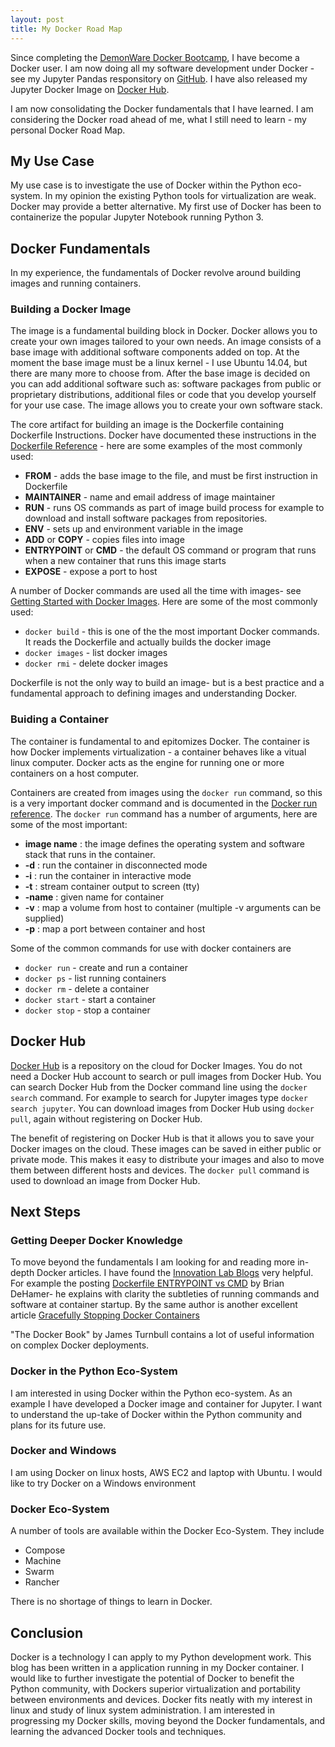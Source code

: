 ```yaml
---
layout: post
title: My Docker Road Map 
---
```



Since completing the [DemonWare Docker Bootcamp](http://patclaffey.github.io/Docker_Bootcamp/), I have become a Docker user.  I am now doing all my software development under Docker - see my Jupyter Pandas responsitory on [GitHub](https://github.com/patclaffey/docker_jupyter).  I have also released my Jupyter Docker Image on [Docker Hub](https://hub.docker.com/r/patclaffey/jupyter_pandas/).

I am now consolidating the Docker fundamentals that I have learned.
I am considering the Docker road ahead of me, what I still need to learn - my personal Docker Road Map.



## My Use Case

My use case is to investigate the use of Docker within the Python eco-system.  In my opinion the existing Python tools for virtualization are weak.  Docker may provide a better alternative.  My first use of Docker has been to containerize the popular Jupyter Notebook running Python 3.



## Docker Fundamentals

In my experience, the fundamentals of Docker revolve around building images and running containers.

### Building a Docker Image

The image is a fundamental building block in Docker.  Docker allows you to create your own images tailored to your own needs.  An image consists of a base image with additional software components added on top.  At the moment the base image must be a linux kernel - I use Ubuntu 14.04, but there are many more to choose from.
After the base image is decided on you can add  additional software such as: software packages from public or proprietary distributions,  additional files or code that you develop yourself for your use case.
The image allows you to create your own software stack.
        
The core artifact for building an image is the Dockerfile containing Dockerfile Instructions.  Docker have documented these instructions in the [Dockerfile Reference](https://docs.docker.com/reference/builder/)  - here are some examples of the most commonly used:

- **FROM** - adds the base image to the file, and must be first instruction in Dockerfile 
- **MAINTAINER** - name and email address of image maintainer
- **RUN** - runs OS commands as part of image build process for example to download and install software packages from repositories.
- **ENV** - sets up and environment variable in the image
- **ADD** or **COPY** - copies files into image
- **ENTRYPOINT** or **CMD** - the default OS command or program that runs when a new container that runs this image starts 
- **EXPOSE** - expose a port to host

A number of Docker commands are used all the time with images- see [Getting Started with Docker Images](https://docs.docker.com/userguide/dockerimages/).  Here are some of the most commonly used:

- `docker build` - this is one of the the most important Docker commands.  It reads the Dockerfile and actually builds the docker image
- `docker images` - list docker images
- `docker rmi` - delete docker images

Dockerfile is not the only way to build an image- but is a best practice and a fundamental approach to defining images and understanding Docker.

### Buiding a Container
The container is fundamental to and epitomizes Docker. The container is how Docker implements virtualization - a container behaves like a vitual linux computer.  Docker acts as the engine for running one or more containers on a host computer.

Containers are created from images using the `docker run` command, so this is a very important docker command and is documented in the [Docker run reference](https://docs.docker.com/reference/run/).  The  `docker run` command has a number of arguments, here are some of the most important:

- **image name**  :  the image defines the operating system and software stack that runs in the container.
- **-d**  :  run the container in disconnected mode
- **-i**  :  run the container in interactive mode
- **-t**  :  stream container output to screen (tty) 
- **-name**  : given name for container
- **-v**  :  map a volume from host to container (multiple -v arguments can be supplied)
- **-p**  :  map a port between container and host

Some of the common commands for use with docker containers are

- `docker run` - create and run a container
- `docker ps`  - list running containers
- `docker rm`  - delete a container
- `docker start`  - start a container
- `docker stop`  - stop a container


   

## Docker Hub
[Docker Hub](https://hub.docker.com/) is a repository on the cloud for Docker Images.  You do not need a Docker Hub account to search or pull images from Docker Hub.  You can search Docker Hub from the Docker command line using the `docker search` command.  For example to search for Jupyter images type `docker search jupyter`.  You can download images from Docker Hub using `docker pull`, again without registering on Docker Hub.

The benefit of registering on Docker Hub is that it allows you to save your Docker images on the cloud.  These images can be saved in either public or private mode.  This makes it easy to distribute your images and also to move them between different hosts and devices.  The `docker pull` command is used to download an image from Docker Hub.
    

## Next Steps

### Getting Deeper Docker Knowledge

To move beyond the fundamentals I am looking for and reading more in-depth Docker articles.  I have found the [Innovation Lab Blogs](https://labs.ctl.io/blog/) very helpful.
For example the posting [Dockerfile ENTRYPOINT vs CMD](https://labs.ctl.io/dockerfile-entrypoint-vs-cmd/) by Brian DeHamer- he explains with clarity the subtleties of running commands and software at container startup.  By the same author is another excellent article [Gracefully Stopping Docker Containers](https://labs.ctl.io/gracefully-stopping-docker-containers/)

"The Docker Book" by James Turnbull contains a lot of useful information on complex Docker deployments. 

### Docker in the Python Eco-System
I am interested in using Docker within the Python eco-system.  As an example I have developed a Docker image and container for Jupyter. 
I want to understand the up-take of Docker within the Python community and plans for its future use.



### Docker and Windows
I am using Docker on linux hosts, AWS EC2 and laptop with Ubuntu. I would like to try Docker on a Windows environment

### Docker Eco-System
A number of tools are available within the Docker Eco-System.  They include

- Compose
- Machine
- Swarm
- Rancher

There is no shortage of things to learn in Docker.

## Conclusion
Docker is a technology I can apply to my Python development work.  This blog has been written in a application running in my Docker container. 
I would like to further investigate the potential of Docker to benefit the Python community, with Dockers superior virtualization and portability between environments and devices. 
Docker fits neatly with my interest in linux and study of linux system administration.
I am interested in progressing my Docker skills, moving beyond the Docker fundamentals, and learning the advanced Docker tools and techniques.
